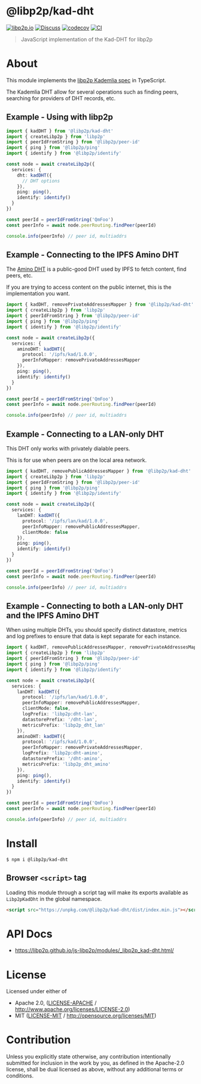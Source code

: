 # @libp2p/kad-dht

[![libp2p.io](https://img.shields.io/badge/project-libp2p-yellow.svg?style=flat-square)](http://libp2p.io/)
[![Discuss](https://img.shields.io/discourse/https/discuss.libp2p.io/posts.svg?style=flat-square)](https://discuss.libp2p.io)
[![codecov](https://img.shields.io/codecov/c/github/libp2p/js-libp2p.svg?style=flat-square)](https://codecov.io/gh/libp2p/js-libp2p)
[![CI](https://img.shields.io/github/actions/workflow/status/libp2p/js-libp2p/main.yml?branch=main\&style=flat-square)](https://github.com/libp2p/js-libp2p/actions/workflows/main.yml?query=branch%3Amain)

> JavaScript implementation of the Kad-DHT for libp2p

# About

<!--

!IMPORTANT!

Everything in this README between "# About" and "# Install" is automatically
generated and will be overwritten the next time the doc generator is run.

To make changes to this section, please update the @packageDocumentation section
of src/index.js or src/index.ts

To experiment with formatting, please run "npm run docs" from the root of this
repo and examine the changes made.

-->

This module implements the [libp2p Kademlia spec](https://github.com/libp2p/specs/blob/master/kad-dht/README.md) in TypeScript.

The Kademlia DHT allow for several operations such as finding peers, searching for providers of DHT records, etc.

## Example - Using with libp2p

```TypeScript
import { kadDHT } from '@libp2p/kad-dht'
import { createLibp2p } from 'libp2p'
import { peerIdFromString } from '@libp2p/peer-id'
import { ping } from '@libp2p/ping'
import { identify } from '@libp2p/identify'

const node = await createLibp2p({
  services: {
    dht: kadDHT({
      // DHT options
    }),
    ping: ping(),
    identify: identify()
  }
})

const peerId = peerIdFromString('QmFoo')
const peerInfo = await node.peerRouting.findPeer(peerId)

console.info(peerInfo) // peer id, multiaddrs
```

## Example - Connecting to the IPFS Amino DHT

The [Amino DHT](https://blog.ipfs.tech/2023-09-amino-refactoring/) is a public-good DHT used by IPFS to fetch content, find peers, etc.

If you are trying to access content on the public internet, this is the implementation you want.

```TypeScript
import { kadDHT, removePrivateAddressesMapper } from '@libp2p/kad-dht'
import { createLibp2p } from 'libp2p'
import { peerIdFromString } from '@libp2p/peer-id'
import { ping } from '@libp2p/ping'
import { identify } from '@libp2p/identify'

const node = await createLibp2p({
  services: {
    aminoDHT: kadDHT({
      protocol: '/ipfs/kad/1.0.0',
      peerInfoMapper: removePrivateAddressesMapper
    }),
    ping: ping(),
    identify: identify()
  }
})

const peerId = peerIdFromString('QmFoo')
const peerInfo = await node.peerRouting.findPeer(peerId)

console.info(peerInfo) // peer id, multiaddrs
```

## Example - Connecting to a LAN-only DHT

This DHT only works with privately dialable peers.

This is for use when peers are on the local area network.

```TypeScript
import { kadDHT, removePublicAddressesMapper } from '@libp2p/kad-dht'
import { createLibp2p } from 'libp2p'
import { peerIdFromString } from '@libp2p/peer-id'
import { ping } from '@libp2p/ping'
import { identify } from '@libp2p/identify'

const node = await createLibp2p({
  services: {
    lanDHT: kadDHT({
      protocol: '/ipfs/lan/kad/1.0.0',
      peerInfoMapper: removePublicAddressesMapper,
      clientMode: false
    }),
    ping: ping(),
    identify: identify()
  }
})

const peerId = peerIdFromString('QmFoo')
const peerInfo = await node.peerRouting.findPeer(peerId)

console.info(peerInfo) // peer id, multiaddrs
```

## Example - Connecting to both a LAN-only DHT and the IPFS Amino DHT

When using multiple DHTs, you should specify distinct datastore, metrics and
log prefixes to ensure that data is kept separate for each instance.

```TypeScript
import { kadDHT, removePublicAddressesMapper, removePrivateAddressesMapper } from '@libp2p/kad-dht'
import { createLibp2p } from 'libp2p'
import { peerIdFromString } from '@libp2p/peer-id'
import { ping } from '@libp2p/ping'
import { identify } from '@libp2p/identify'

const node = await createLibp2p({
  services: {
    lanDHT: kadDHT({
      protocol: '/ipfs/lan/kad/1.0.0',
      peerInfoMapper: removePublicAddressesMapper,
      clientMode: false,
      logPrefix: 'libp2p:dht-lan',
      datastorePrefix: '/dht-lan',
      metricsPrefix: 'libp2p_dht_lan'
    }),
    aminoDHT: kadDHT({
      protocol: '/ipfs/kad/1.0.0',
      peerInfoMapper: removePrivateAddressesMapper,
      logPrefix: 'libp2p:dht-amino',
      datastorePrefix: '/dht-amino',
      metricsPrefix: 'libp2p_dht_amino'
    }),
    ping: ping(),
    identify: identify()
  }
})

const peerId = peerIdFromString('QmFoo')
const peerInfo = await node.peerRouting.findPeer(peerId)

console.info(peerInfo) // peer id, multiaddrs
```

# Install

```console
$ npm i @libp2p/kad-dht
```

## Browser `<script>` tag

Loading this module through a script tag will make its exports available as `Libp2pKadDht` in the global namespace.

```html
<script src="https://unpkg.com/@libp2p/kad-dht/dist/index.min.js"></script>
```

# API Docs

- <https://libp2p.github.io/js-libp2p/modules/_libp2p_kad-dht.html/>

# License

Licensed under either of

- Apache 2.0, ([LICENSE-APACHE](https://github.com/libp2p/js-libp2p/blob/main/packages/kad-dht/LICENSE-APACHE) / <http://www.apache.org/licenses/LICENSE-2.0>)
- MIT ([LICENSE-MIT](https://github.com/libp2p/js-libp2p/blob/main/packages/kad-dht/LICENSE-MIT) / <http://opensource.org/licenses/MIT>)

# Contribution

Unless you explicitly state otherwise, any contribution intentionally submitted for inclusion in the work by you, as defined in the Apache-2.0 license, shall be dual licensed as above, without any additional terms or conditions.
